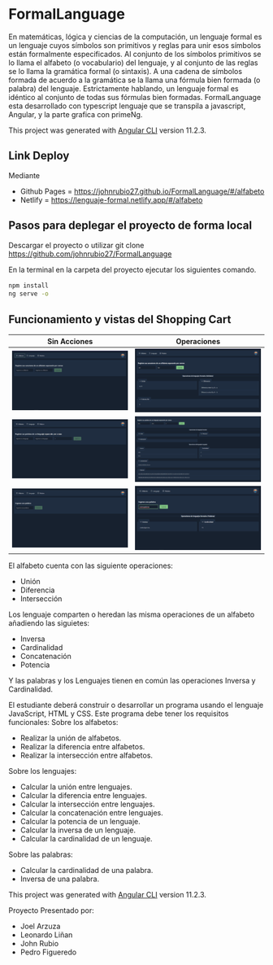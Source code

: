 # FormalLanguage

En matemáticas, lógica y ciencias de la computación, un lenguaje formal es un lenguaje cuyos símbolos son primitivos y reglas para unir esos símbolos están formalmente especificados. Al conjunto de los símbolos primitivos se lo llama el alfabeto (o vocabulario) del lenguaje, y al conjunto de las reglas se lo llama la gramática formal (o sintaxis). A una cadena de símbolos formada de acuerdo a la gramática se la llama una fórmula bien formada (o palabra) del lenguaje. Estrictamente hablando, un lenguaje formal es idéntico al conjunto de todas sus fórmulas bien formadas.
FormalLanguage esta desarrollado con typescript lenguaje que se transpila a javascript, Angular, y la parte grafica con primeNg.

This project was generated with [Angular CLI](https://github.com/angular/angular-cli) version 11.2.3.

## Link Deploy
Mediante 
* Github Pages = https://johnrubio27.github.io/FormalLanguage/#/alfabeto
* Netlify = https://lenguaje-formal.netlify.app/#/alfabeto
## Pasos para deplegar el proyecto de forma local

Descargar el proyecto o utilizar git clone https://github.com/johnrubio27/FormalLanguage

En la terminal en la carpeta del proyecto ejecutar los siguientes comando.

```bash
npm install
ng serve -o
```
## Funcionamiento y vistas del Shopping Cart
| Sin Acciones | Operaciones |
| --- | --- |
| ![SinOperacionesAlf](readme/alfabetosSinAnadir.png) | ![ConOperacionesAlf](readme/operacionesAlfabeto.png) |
| ![SinOperacionesLen](readme/lenguajesSinAnadir.png) | ![ConOperacionesLen](readme/operacionesLenguaje.png) |
| ![SinOperacionesPal](readme/palabraSinAnadir.png) | ![ConOperacionesPal](readme/operacionesPalabra.png) |

El alfabeto cuenta con las siguiente operaciones:
* Unión
* Diferencia
* Intersección

Los lenguaje comparten o heredan las misma operaciones de un alfabeto añadiendo las siguietes:
* Inversa
* Cardinalidad
* Concatenación
* Potencia

Y las palabras y los Lenguajes tienen en común las operaciones Inversa y Cardinalidad.

El estudiante deberá construir o desarrollar un programa usando el lenguaje JavaScript, HTML y CSS. Este programa debe tener los requisitos funcionales:
Sobre los alfabetos:
* Realizar la unión de alfabetos.
* Realizar la diferencia entre alfabetos.
* Realizar la intersección entre alfabetos.

Sobre los lenguajes:
* Calcular la unión entre lenguajes. 
* Calcular la diferencia entre lenguajes. 
* Calcular la intersección entre lenguajes.
* Calcular la concatenación entre lenguajes. 
* Calcular la potencia de un lenguaje.
* Calcular la inversa de un lenguaje.
* Calcular la cardinalidad de un lenguaje.

Sobre las palabras:
* Calcular la cardinalidad de una palabra.
* Inversa de una palabra.

This project was generated with [Angular CLI](https://github.com/angular/angular-cli) version 11.2.3.

Proyecto Presentado por:

* Joel Arzuza
* Leonardo Liñan
* John Rubio
* Pedro Figueredo

